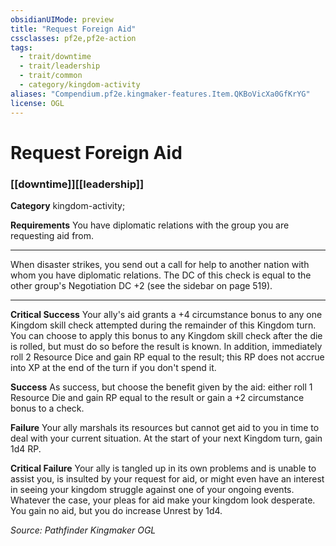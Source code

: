 ```yaml
---
obsidianUIMode: preview
title: "Request Foreign Aid"
cssclasses: pf2e,pf2e-action
tags:
  - trait/downtime
  - trait/leadership
  - trait/common
  - category/kingdom-activity
aliases: "Compendium.pf2e.kingmaker-features.Item.QKBoVicXa0GfKrYG"
license: OGL
---
```

# Request Foreign Aid

### [[downtime]][[leadership]]

**Category** kingdom-activity; 




**Requirements** You have diplomatic relations with the group you are requesting aid from.

* * *

When disaster strikes, you send out a call for help to another nation with whom you have diplomatic relations. The DC of this check is equal to the other group's Negotiation DC +2 (see the sidebar on page 519).

* * *

**Critical Success** Your ally's aid grants a +4 circumstance bonus to any one Kingdom skill check attempted during the remainder of this Kingdom turn. You can choose to apply this bonus to any Kingdom skill check after the die is rolled, but must do so before the result is known. In addition, immediately roll 2 Resource Dice and gain RP equal to the result; this RP does not accrue into XP at the end of the turn if you don't spend it.

**Success** As success, but choose the benefit given by the aid: either roll 1 Resource Die and gain RP equal to the result or gain a +2 circumstance bonus to a check.

**Failure** Your ally marshals its resources but cannot get aid to you in time to deal with your current situation. At the start of your next Kingdom turn, gain 1d4 RP.

**Critical Failure** Your ally is tangled up in its own problems and is unable to assist you, is insulted by your request for aid, or might even have an interest in seeing your kingdom struggle against one of your ongoing events. Whatever the case, your pleas for aid make your kingdom look desperate. You gain no aid, but you do increase Unrest by 1d4.

*Source: Pathfinder Kingmaker*
*OGL*